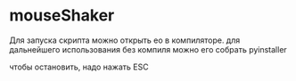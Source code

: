 # mouseShaker

Для запуска скрипта можно открыть ео в компиляторе. для дальнейшего использования без компиля можно его собрать pyinstaller 

чтобы остановить, надо нажать ESC
